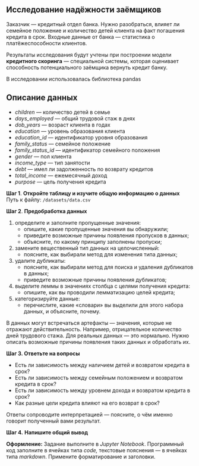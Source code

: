 ## Исследование надёжности заёмщиков

Заказчик — кредитный отдел банка. Нужно разобраться, влияет ли семейное положение и количество детей клиента на факт погашения кредита в срок. Входные данные от банка — статистика о платёжеспособности клиентов.

Результаты исследования будут учтены при построении модели **кредитного скоринга** — специальной системы, которая оценивает способность потенциального заёмщика вернуть кредит банку.

В исследовании использовалась библиотека pandas

## **Описание данных**

- *children —* количество детей в семье
- *days_employed* — общий трудовой стаж в днях
- *dob_years* — возраст клиента в годах
- *education* — уровень образования клиента
- *education_id* — идентификатор уровня образования
- *family_status* — семейное положение
- *family_status_id* — идентификатор семейного положения
- *gender* — пол клиента
- *income_type* — тип занятости
- *debt* — имел ли задолженность по возврату кредитов
- *total_income* — ежемесячный доход
- *purpose* — цель получения кредита

**Шаг 1**. **Откройте таблицу и изучите общую информацию о данных** Путь к файлу: `/datasets/data.csv`

**Шаг 2**. **Предобработка данных**

1. определите и заполните пропущенные значения:
   - опишите, какие пропущенные значения вы обнаружили;
   - приведите возможные причины появления пропусков в данных;
   - объясните, по какому принципу заполнены пропуски;
2. замените вещественный тип данных на целочисленный:
   - поясните, как выбирали метод для изменения типа данных;
3. удалите дубликаты:
   - поясните, как выбирали метод для поиска и удаления дубликатов в данных;
   - приведите возможные причины появления дубликатов;
4. выделите леммы в значениях столбца с целями получения кредита:
   - опишите, как вы проводили лемматизацию целей кредита;
5. категоризируйте данные:
   - перечислите, какие «словари» вы выделили для этого набора данных, и объясните, почему.

В данных могут встречаться артефакты — значения, которые не отражают действительность. Например, отрицательное количество дней трудового стажа. Для реальных данных — это нормально. Нужно описать возможные причины появления таких данных и обработать их.

**Шаг 3. Ответьте на вопросы**

- Есть ли зависимость между наличием детей и возвратом кредита в срок?
- Есть ли зависимость между семейным положением и возвратом кредита в срок?
- Есть ли зависимость между уровнем дохода и возвратом кредита в срок?
- Как разные цели кредита влияют на его возврат в срок?

Ответы сопроводите интерпретацией — поясните, о чём именно говорит полученный вами результат.

**Шаг 4.** **Напишите общий вывод**

**Оформление:** Задание выполните в *Jupyter Notebook*. Программный код заполните в ячейках типа *code,* текстовые пояснения — в ячейках типа *markdown*. Примените форматирование и заголовки.



